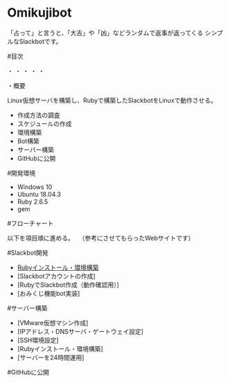 # Omikujibot

「占って」と言うと、「大吉」や「凶」などランダムで返事が返ってくる
シンプルなSlackbotです。

#目次

・
・
・
・
・

・概要

Linux仮想サーバを構築し、Rubyで構築したSlackbotをLinuxで動作させる。

 - 作成方法の調査
 - スケジュールの作成
 - 環境構築
 - Bot構築
 - サーバー構築
 - GitHubに公開

#開発環境

 - Windows 10
 - Ubuntu 18.04.3
 - Ruby 2.6.5
 - gem 

#フローチャート

以下を項目順に進める。
　（参考にさせてもらったWebサイトです）

#Slackbot開発

 - [Rubyインストール・環境構築](https://techacademy.jp/magazine/7056
)
 - [Slackbotアカウントの作成]
 - [RubyでSlackbot作成（動作確認用）]
 - [おみくじ機能bot実装]

#サーバー構築

 - [VMware仮想マシン作成]
 - [IPアドレス・DNSサーバ・ゲートウェイ設定]
 - [SSH環境設定]
 - [Rubyインストール・環境構築]
 - [サーバーを24時間運用]

#GitHubに公開
